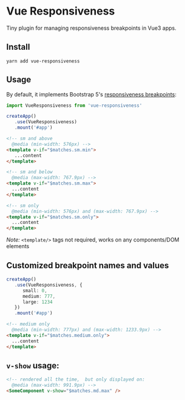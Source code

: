 # Vue Responsiveness

Tiny plugin for managing responsiveness breakpoints in Vue3 apps.

## Install

```terminal
yarn add vue-responsiveness
```

## Usage

By default, it implements Bootstrap 5's [responsiveness breakpoints](https://getbootstrap.com/docs/5.3/layout/breakpoints/#available-breakpoints):

```ts
import VueResponsiveness from 'vue-responsiveness'

createApp()
   .use(VueResponsiveness)
   .mount('#app')
```

```html
<!-- sm and above
  @media (min-width: 576px) -->
<template v-if="$matches.sm.min">
   ...content
</template>

<!-- sm and below
  @media (max-width: 767.9px) -->
<template v-if="$matches.sm.max">
  ...content
</template>

<!-- sm only
  @media (min-width: 576px) and (max-width: 767.9px) -->
<template v-if="$matches.sm.only">
  ...content
</template>
```
*Note:* `<template/>` tags not required, works on any components/DOM elements

## Customized breakpoint names and values

```ts
createApp()
   .use(VueResponsiveness, {
      small: 0,
      medium: 777,
      large: 1234
   })
   .mount('#app')
```
```html
<!-- medium only
  @media (min-width: 777px) and (max-width: 1233.9px) -->
<template v-if="$matches.medium.only">
  ...content
</template>
```
## `v-show` usage:
```html
<!-- rendered all the time,  but only displayed on: 
  @media (max-width: 991.9px) -->
<SomeComponent v-show="$matches.md.max" />
```
